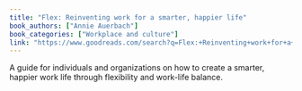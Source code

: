 ```yaml
---
title: "Flex: Reinventing work for a smarter, happier life"
book_authors: ["Annie Auerbach"]
book_categories: ["Workplace and culture"]
link: "https://www.goodreads.com/search?q=Flex:+Reinventing+work+for+a+smarter,+happier+life+Annie+Auerbach"
---
```


A guide for individuals and organizations on how to create a smarter, happier work life through flexibility and work-life balance.
